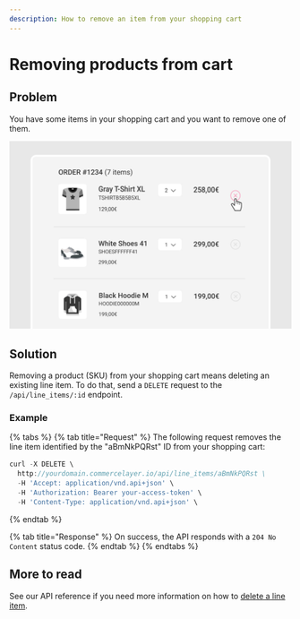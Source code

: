 ```yaml
---
description: How to remove an item from your shopping cart
---
```


# Removing products from cart

## Problem

You have some items in your shopping cart and you want to remove one of them. 

![](../.gitbook/assets/cart-summary-zoom-delete-item-3-lines.jpg)

## Solution

Removing a product \(SKU\) from your shopping cart means deleting an existing line item. To do that, send a `DELETE` request to the `/api/line_items/:id` endpoint. 

### Example

{% tabs %}
{% tab title="Request" %}
The following request removes the line item identified by the "aBmNkPQRst" ID from your shopping cart:

```javascript
curl -X DELETE \
  http://yourdomain.commercelayer.io/api/line_items/aBmNkPQRst \
  -H 'Accept: application/vnd.api+json' \
  -H 'Authorization: Bearer your-access-token' \
  -H 'Content-Type: application/vnd.api+json' \
```
{% endtab %}

{% tab title="Response" %}
On success, the API responds with a `204 No Content` status code.
{% endtab %}
{% endtabs %}

## More to read

See our API reference if you need more information on how to [delete a line item](https://docs.commercelayer.io/api/resources/line_items/delete_line_item).

